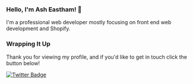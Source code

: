 ### Hello, I'm Ash Eastham! 👋

I'm a professional web developer mostly focusing on front end web development and Shopify. 

### Wrapping It Up

Thank you for viewing my profile, and if you'd like to get in touch click the button below!

[![Twitter Badge](https://img.shields.io/badge/-Twitter-1ca0f1?style=flat-square&labelColor=1ca0f1&logo=twitter&logoColor=white&link=https://twitter.com/ashleyeastham)](https://twitter.com/ashleyeastham)
